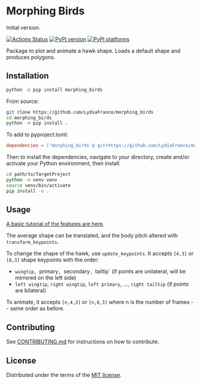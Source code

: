 # Morphing Birds

Initial version.

[![Actions Status][actions-badge]][actions-link]
[![PyPI version][pypi-version]][pypi-link]
[![PyPI platforms][pypi-platforms]][pypi-link]

Package to plot and animate a hawk shape. Loads a default shape and produces polygons. 


## Installation

```bash
python -m pip install morphing_birds
```

From source:
```bash
git clone https://github.com/LydiaFrance/morphing_birds
cd morphing_birds
python -m pip install .
```

To add to pyproject.toml:
```toml
dependencies = ["morphing_birds @ git+https://github.com/LydiaFrance/morphing_birds"]
```

Then to install the dependencies, navigate to your directory, create and/or activate your Python environment, then install. 

```bash
cd path/to/TargetProject
python -m venv venv
source venv/bin/activate
pip install -e .
```

## Usage

[A basic tutorial of the features are here](https://github.com/LydiaFrance/morphing_birds/blob/main/examples/animate-morphing.ipynb). 

The average shape can be translated, and the body pitch altered with `transform_keypoints`. 

To change the shape of the hawk, use `update_keypoints`. It accepts `[4,3]` or `[8,3]` shape keypoints with the order:

- `wingtip, `primary`, `secondary`, `tailtip` (if points are unilateral, will be mirrored on the left side)
- `left wingtip`, `right wingtip`, `left primary`, ..., `right tailtip` (if points are bilateral)

To animate, it accepts `[n,4,3]` or `[n,8,3]` where n is the number of frames -- same order as before. 

## Contributing

See [CONTRIBUTING.md](CONTRIBUTING.md) for instructions on how to contribute.

## License

Distributed under the terms of the [MIT license](LICENSE).


<!-- prettier-ignore-start -->
[actions-badge]:            https://github.com/LydiaFrance/morphing_birds/workflows/CI/badge.svg
[actions-link]:             https://github.com/LydiaFrance/morphing_birds/actions
[pypi-link]:                https://pypi.org/project/morphing_birds/
[pypi-platforms]:           https://img.shields.io/pypi/pyversions/morphing_birds
[pypi-version]:             https://img.shields.io/pypi/v/morphing_birds
<!-- prettier-ignore-end -->
